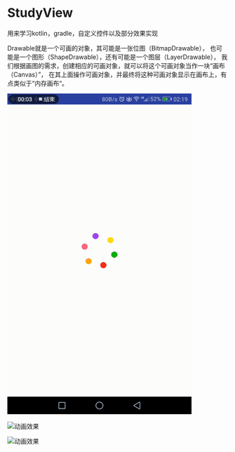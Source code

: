 # StudyView
用来学习kotlin，gradle，自定义控件以及部分效果实现

Drawable就是一个可画的对象，其可能是一张位图（BitmapDrawable），
也可能是一个图形（ShapeDrawable），还有可能是一个图层（LayerDrawable），
我们根据画图的需求，创建相应的可画对象，就可以将这个可画对象当作一块“画布（Canvas）”，
在其上面操作可画对象，并最终将这种可画对象显示在画布上，有点类似于“内存画布“。


![动画效果](https://github.com/DjTenacity/StudyView/blob/master/app/src/main/img/BO3N5.gif)

![动画效果](https://github.com/DjTenacity/StudyView/blob/master/app/src/main/img/animation.gif)

![动画效果](https://github.com/DjTenacity/StudyView/blob/master/app/src/main/img/myView.gif)
